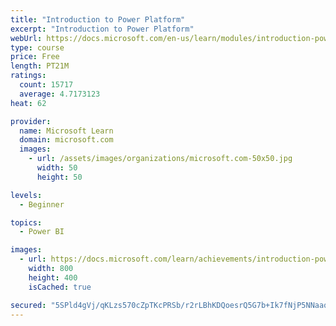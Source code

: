 ```yaml
---
title: "Introduction to Power Platform"
excerpt: "Introduction to Power Platform"
webUrl: https://docs.microsoft.com/en-us/learn/modules/introduction-power-platform/
type: course
price: Free
length: PT21M
ratings:
  count: 15717
  average: 4.7173123
heat: 62

provider:
  name: Microsoft Learn
  domain: microsoft.com
  images:
    - url: /assets/images/organizations/microsoft.com-50x50.jpg
      width: 50
      height: 50

levels:
  - Beginner

topics:
  - Power BI

images:
  - url: https://docs.microsoft.com/learn/achievements/introduction-power-platform-social.png
    width: 800
    height: 400
    isCached: true

secured: "5SPld4gVj/qKLzs570cZpTKcPRSb/r2rLBhKDQoesrQ5G7b+Ik7fNjP5NNaaqY5ChqUlYnbrGhx+DOH6KsQXU9VhN7zHBQfP0S4jYg1Kq5mwjz1XVwxpcja+q/rMIzsEOkqm8uVcEThe2aznV0mp77bsGQTnXO0YYf5kMMf49Pjh8HKwZ5g46oMSIYvhaWvQPGKH7t7b8sVN9rRLwyXK4sH8vAEqorL+CgsPtdQ0056yXhZF0wHHJzya7c3SYyoQ2IYYm0dVAAoYt/UHKNUE16Ljg3pqscvMWgxBeUxKIXvryDAgbNEe6VM2Bzm/W32IoF5evegsGg695hFf9UUgsTya2GYjRy0EgnuOivMCuR/jxvfDfpGJzWUb9SkwIXgOqgDDYukF8S0tddhEBpKfygnZ38/jZQpJn0p6df0gm2wxJyGJgJ+mh5Z5mfX/Iuo0;a6wTimlR3v6vsgyc1uBo6Q=="
---
```


